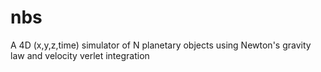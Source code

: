# nbs
A 4D (x,y,z,time) simulator of N planetary objects using Newton's gravity law and velocity verlet integration
